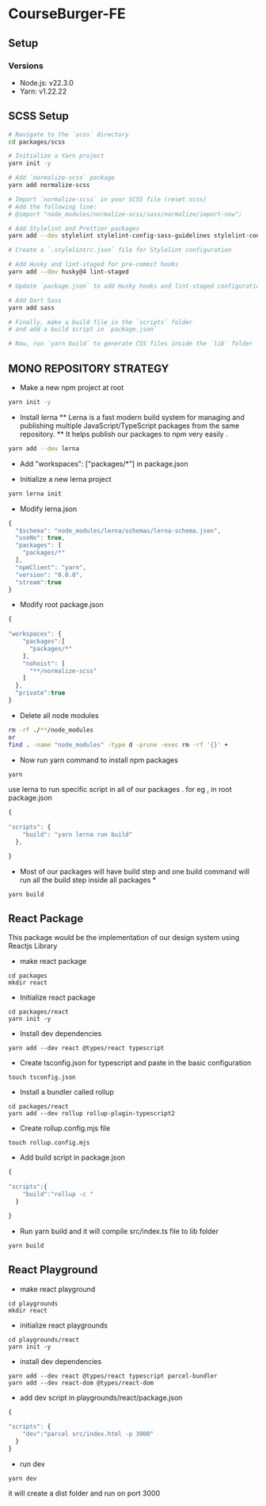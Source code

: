 # CourseBurger-FE

## Setup

### Versions
- Node.js: v22.3.0
- Yarn: v1.22.22

## SCSS Setup

```bash
# Navigate to the `scss` directory
cd packages/scss

# Initialize a Yarn project
yarn init -y

# Add `normalize-scss` package
yarn add normalize-scss

# Import `normalize-scss` in your SCSS file (reset.scss)
# Add the following line:
# @import "node_modules/normalize-scss/sass/normalize/import-now";

# Add Stylelint and Prettier packages
yarn add --dev stylelint stylelint-config-sass-guidelines stylelint-config-prettier stylelint-prettier prettier

# Create a `.stylelintrc.json` file for Stylelint configuration

# Add Husky and lint-staged for pre-commit hooks
yarn add --dev husky@4 lint-staged

# Update `package.json` to add Husky hooks and lint-staged configuration

# Add Dart Sass
yarn add sass

# Finally, make a build file in the `scripts` folder
# and add a build script in `package.json`

# Now, run `yarn build` to generate CSS files inside the `lib` folder

```


## MONO REPOSITORY STRATEGY 


- Make a new npm project at root 
```bash
yarn init -y
```

- Install lerna 
** Lerna is a fast modern build system for managing and publishing multiple JavaScript/TypeScript packages from the same repository. **
It helps publish our packages to npm very easily . 
```bash
yarn add --dev lerna 
```


- Add  "workspaces": ["packages/*"] in package.json

- Initialize a new lerna project 
```bash
yarn lerna init 
```

- Modify lerna.json 
```javascript
{
  "$schema": "node_modules/lerna/schemas/lerna-schema.json",
  "useNx": true,
  "packages": [
    "packages/*"
  ],
  "npmClient": "yarn",
  "version": "0.0.0",
  "stream":true
}
```

- Modify root package.json
```javascript
{
  
"workspaces": {
    "packages":[
      "packages/*"
    ],
    "nohoist": [
      "**/normalize-scss"
    ]
  },
  "private":true
}

```


- Delete all node modules 
```bash
rm -rf ./**/node_modules
or 
find . -name "node_modules" -type d -prune -exec rm -rf '{}' +
```


- Now run yarn command to install npm packages
```bash
yarn
```

use lerna to run specific script in all of our packages . for eg , in root package.json 

```javascript
{
  
"scripts": {
    "build": "yarn lerna run build"
  },

}

```

* Most of our packages will have build step and one build command will run all the build step inside all packages *

```
yarn build
```


## React Package

This package would be the implementation of our design system using Reactjs Library

- make react package
```
cd packages
mkdir react
```

- Initialize react package
```
cd packages/react
yarn init -y
```

- Install dev dependencies 

```
yarn add --dev react @types/react typescript
```

- Create tsconfig.json for typescript and paste in the basic configuration 
```
touch tsconfig.json
```

- Install a bundler called rollup 

```
cd packages/react
yarn add --dev rollup rollup-plugin-typescript2
```
- Create rollup.config.mjs file
```
touch rollup.config.mjs
```

- Add build script in package.json
```javascript
{
  
"scripts":{
    "build":"rollup -c "
  }

}

```

- Run yarn build and it will compile src/index.ts file to lib folder 
```
yarn build 
```


## React Playground

- make react playground
```
cd playgrounds
mkdir react
```

- initialize react playgrounds
```
cd playgrounds/react
yarn init -y
```

- install dev dependencies 

```
yarn add --dev react @types/react typescript parcel-bundler
yarn add --dev react-dom @types/react-dom
```

- add dev script in playgrounds/react/package.json
```javascript
{
  
"scripts": {
    "dev":"parcel src/index.html -p 3000"
  }
}

```

- run dev
```
yarn dev 
```
it will create a dist folder and run on port 3000 
